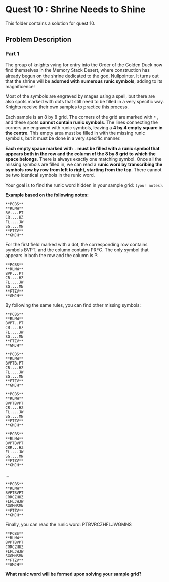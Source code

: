 # Quest 10 : Shrine Needs to Shine

This folder contains a solution for quest 10.

## Problem Description

### Part 1

The group of knights vying for entry into the Order of the Golden Duck now find themselves in the Memory Stack Desert, where construction has already begun on the shrine dedicated to the god, Nullpointer. It turns out that the shrine will be **adorned with numerous runic symbols**, adding to its magnificence!

Most of the symbols are engraved by mages using a spell, but there are also spots marked with dots that still need to be filled in a very specific way. Knights receive their own samples to practice this process.

Each sample is an 8 by 8 grid. The corners of the grid are marked with `*` , and these spots **cannot contain runic symbols**. The lines connecting the corners are engraved with runic symbols, leaving a **4 by 4 empty square in the centre**. This empty area must be filled in with the missing runic symbols, but it must be done in a very specific manner.

**Each empty space marked with** `.`  **must be filled with a runic symbol that appears both in the row and the column of the 8 by 8 grid to which the space belongs**. There is always exactly one matching symbol. Once all the missing symbols are filled in, we can read a **runic word by transcribing the symbols row by row from left to right, starting from the top**. There cannot be two identical symbols in the runic word.

Your goal is to find the runic word hidden in your sample grid: `(your notes)`.

**Example based on the following notes:**
```
**PCBS**
**RLNW**
BV....PT
CR....HZ
FL....JW
SG....MN
**FTZV**
**GMJH**
```
For the first field marked with a dot, the corresponding row contains symbols BVPT, and the column contains PRFG. The only symbol that appears in both the row and the column is P:
```
**PCBS**
**RLNW**
BVP...PT
CR....HZ
FL....JW
SG....MN
**FTZV**
**GMJH**
```
By following the same rules, you can find other missing symbols:
```
**PCBS**
**RLNW**
BVPT..PT
CR....HZ
FL....JW
SG....MN
**FTZV**
**GMJH**
```

```
**PCBS**
**RLNW**
BVPTB.PT
CR....HZ
FL....JW
SG....MN
**FTZV**
**GMJH**
```

```
**PCBS**
**RLNW**
BVPTBVPT
CR....HZ
FL....JW
SG....MN
**FTZV**
**GMJH**
```

```
**PCBS**
**RLNW**
BVPTBVPT
CRR...HZ
FL....JW
SG....MN
**FTZV**
**GMJH**
```
   ...   
```
**PCBS**
**RLNW**
BVPTBVPT
CRRCZHHZ
FLFLJWJW
SGGMNSMN
**FTZV**
**GMJH**
```
Finally, you can read the runic word: PTBVRCZHFLJWGMNS
```
**PCBS**
**RLNW**
BVPTBVPT
CRRCZHHZ
FLFLJWJW
SGGMNSMN
**FTZV**
**GMJH**
```
**What runic word will be formed upon solving your sample grid?**